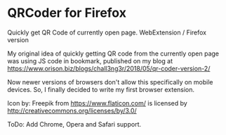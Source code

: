 # QRCoder for Firefox
Quickly get QR Code of currently open page. WebExtension / Firefox version

My original idea of quickly getting QR code from the currently open page was using JS code in bookmark, published on my blog at https://www.orison.biz/blogs/chall3ng3r/2018/05/qr-coder-version-2/

Now newer versions of browsers don't allow this specifically on mobile devices. So, I finally decided to write my first browser extension. 

Icon by: Freepik from https://www.flaticon.com/ is licensed by http://creativecommons.org/licenses/by/3.0/

ToDo: Add Chrome, Opera and Safari support.
